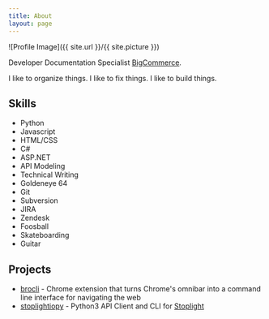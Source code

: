 ```yaml
---
title: About
layout: page
---
```

![Profile Image]({{ site.url }}/{{ site.picture }})

Developer Documentation Specialist [BigCommerce](https://www.bigcommerce.com).

I like to organize things. I like to  fix things. I like to build things.

## Skills
* Python
* Javascript
* HTML/CSS
* C#
* ASP.NET
* API Modeling
* Technical Writing
* Goldeneye 64
* Git
* Subversion
* JIRA
* Zendesk
* Foosball
* Skateboarding
* Guitar

## Projects
* [brocli](https://github.com/aglensmith/brocli) - Chrome extension that turns Chrome's omnibar into a command line interface for navigating the web
* [stoplightiopy](https://github.com/aglensmith/stoplightiopy) - Python3 API Client and CLI for [Stoplight](https://stoplight.io/)